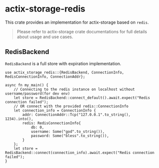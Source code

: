 # actix-storage-redis

This crate provides an implementation for actix-storage based on `redis`.

> Please refer to actix-storage crate documentations for full details about usage and use cases.

## RedisBackend

`RedisBackend` is a full store with expiration implementation.

```rust,no_run
use actix_storage_redis::{RedisBackend, ConnectionInfo, RedisConnectionInfo, ConnectionAddr};

async fn my_main() {
    // Connecting to the redis instance on localhost without username/password(for dev env)
    let store = RedisBackend::connect_default().await.expect("Redis connection failed");
    // OR connect with the provided redis::ConnectionInfo
    let connection_info = ConnectionInfo {
        addr: ConnectionAddr::Tcp("127.0.0.1".to_string(), 1234).into(),
        redis: RedisConnectionInfo{
            db: 0,
            username: Some("god".to_string()),
            password: Some("bless".to_string()),
        }
    };
    let store = RedisBackend::connect(connection_info).await.expect("Redis connection failed");
}
```
